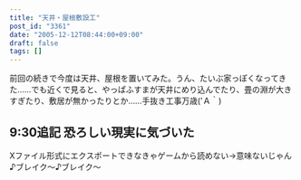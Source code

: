 ```yaml
---
title: "天井・屋根敷設工"
post_id: "3361"
date: "2005-12-12T08:44:00+09:00"
draft: false
tags: []
---
```



前回の続きで今度は天井、屋根を置いてみた。うん、たいぶ家っぽくなってきた……でも近くで見ると、やっぱふすまが天井にめり込んでたり、畳の淵が大きすぎたり、敷居が無かったりとか……手抜き工事万歳('Ａ｀)
## 9:30追記 恐ろしい現実に気づいた
Xファイル形式にエクスポートできなきゃゲームから読めない→意味ないじゃん ♪ブレイク～♪ブレイク～
